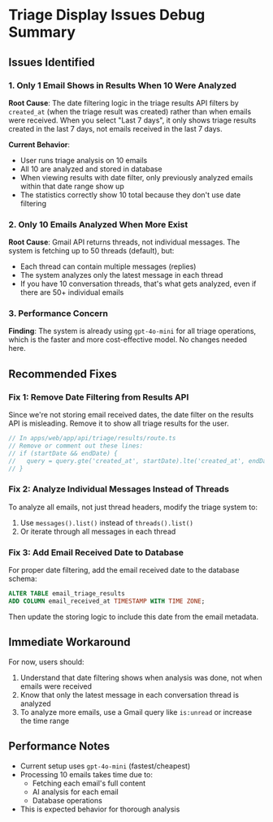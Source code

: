 # Triage Display Issues Debug Summary

## Issues Identified

### 1. Only 1 Email Shows in Results When 10 Were Analyzed

**Root Cause**: The date filtering logic in the triage results API filters by `created_at` (when the triage result was created) rather than when emails were received. When you select "Last 7 days", it only shows triage results created in the last 7 days, not emails received in the last 7 days.

**Current Behavior**:

- User runs triage analysis on 10 emails
- All 10 are analyzed and stored in database
- When viewing results with date filter, only previously analyzed emails within that date range show up
- The statistics correctly show 10 total because they don't use date filtering

### 2. Only 10 Emails Analyzed When More Exist

**Root Cause**: Gmail API returns threads, not individual messages. The system is fetching up to 50 threads (default), but:

- Each thread can contain multiple messages (replies)
- The system analyzes only the latest message in each thread
- If you have 10 conversation threads, that's what gets analyzed, even if there are 50+ individual emails

### 3. Performance Concern

**Finding**: The system is already using `gpt-4o-mini` for all triage operations, which is the faster and more cost-effective model. No changes needed here.

## Recommended Fixes

### Fix 1: Remove Date Filtering from Results API

Since we're not storing email received dates, the date filter on the results API is misleading. Remove it to show all triage results for the user.

```typescript
// In apps/web/app/api/triage/results/route.ts
// Remove or comment out these lines:
// if (startDate && endDate) {
//   query = query.gte('created_at', startDate).lte('created_at', endDate);
// }
```

### Fix 2: Analyze Individual Messages Instead of Threads

To analyze all emails, not just thread headers, modify the triage system to:

1. Use `messages().list()` instead of `threads().list()`
2. Or iterate through all messages in each thread

### Fix 3: Add Email Received Date to Database

For proper date filtering, add the email received date to the database schema:

```sql
ALTER TABLE email_triage_results
ADD COLUMN email_received_at TIMESTAMP WITH TIME ZONE;
```

Then update the storing logic to include this date from the email metadata.

## Immediate Workaround

For now, users should:

1. Understand that date filtering shows when analysis was done, not when emails were received
2. Know that only the latest message in each conversation thread is analyzed
3. To analyze more emails, use a Gmail query like `is:unread` or increase the time range

## Performance Notes

- Current setup uses `gpt-4o-mini` (fastest/cheapest)
- Processing 10 emails takes time due to:
  - Fetching each email's full content
  - AI analysis for each email
  - Database operations
- This is expected behavior for thorough analysis

